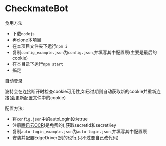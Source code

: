 # CheckmateBot

食用方法
- 下载`nodejs`
- 再clone本项目
- 在本项目文件夹下运行`npm i`
- 复制`config_example.json`为`config.json`,并填写其中配置项(主要是最后的cookie)
- 在本目录下运行`npm start`
- 搞定

自动登录

波特会在连接断开时检查cookie可用性,如已过期则自动获取新的cookie并重新连接(会更新配置文件中的cookie)

配置方法:

- 将`config.json`中的autoLogin设为true
- 注册[腾讯云OCR](https://cloud.tencent.com/act/event/ocrdemo)(是免费的),获取secretId和secretKey
- 复制`auto-login_example.json`为`auto-login.json`,并填写其中配置项
- 安装并配置EdgeDriver(别的也行,只不过要自己改代码)